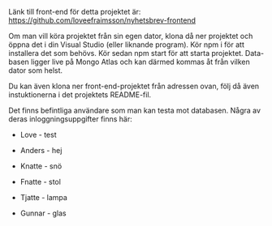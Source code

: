 Länk till front-end för detta projektet är:
https://github.com/loveefraimsson/nyhetsbrev-frontend

Om man vill köra projektet från sin egen dator, klona då ner projektet och öppna det i din Visual Studio (eller liknande program). 
Kör npm i för att installera det som behövs. 
Kör sedan npm start för att starta projektet.
Data-basen ligger live på Mongo Atlas och kan därmed kommas åt från vilken dator som helst.

Du kan även klona ner front-end-projektet från adressen ovan, följ då även instuktionerna i det projektets README-fil.

Det finns befintliga användare som man kan testa mot databasen. Några av deras inloggningsuppgifter finns här: 
* Love - test

* Anders - hej

* Knatte - snö

* Fnatte - stol

* Tjatte - lampa

* Gunnar - glas
